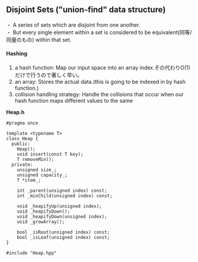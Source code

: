 
## Disjoint Sets ("union-find" data structure)
・ A series of sets which are disjoint from one another.<br>
・ But every single element within a set is considered to be equivalent(同等/同量のもの) within that set.<br>

#### Hashing
1. a hash function: Map our input space into an array index.その代わりO(1)だけで行うので著しく早い。<br>
2. an array: Stores the actual data.(this is going to be indexed in by hash function.)<br>
3. collision handling strategy: Handle the collisions that occur when our hash function maps different values to the same 

**Heap.h**<br>
```
#pragma once

template <typename T>
class Heap {
  public:
    Heap();
    void insert(const T key);
    T removeMin();
  private:
    unsigned size_;
    unsigned capacity_;
    T *item_;
    
    int _parent(unsigned index) const;
    int _minChild(unsigned index) const;

    void _heapifyUp(unsigned index);
    void _heapifyDown();
    void _heapifyDown(unsigned index);
    void _growArray();

    bool _isRoot(unsigned index) const;
    bool _isLeaf(unsigned index) const;
}

#include "Heap.hpp"
```
